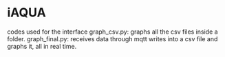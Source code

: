 # iAQUA
codes used for the interface
graph_csv.py: graphs all the csv files inside a folder.
graph_final.py: receives data through mqtt writes into a csv file and graphs it, all in real time.

